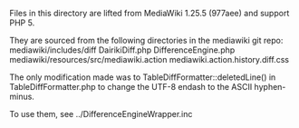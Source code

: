 Files in this directory are lifted from MediaWiki 1.25.5 (977aee)
and support PHP 5.

They are sourced from the following directories in the mediawiki git repo:
    mediawiki/includes/diff
        DairikiDiff.php
        DifferenceEngine.php
    mediawiki/resources/src/mediawiki.action
        mediawiki.action.history.diff.css

The only modification made was to TableDiffFormatter::deletedLine() in
TableDiffFormatter.php to change the UTF-8 endash to the ASCII hyphen-minus.

To use them, see ../DifferenceEngineWrapper.inc

